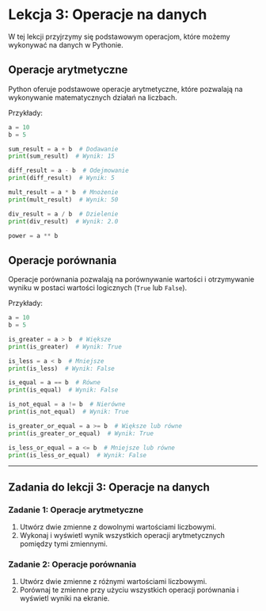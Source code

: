 # Lekcja 3: Operacje na danych

W tej lekcji przyjrzymy się podstawowym operacjom, które możemy wykonywać na danych w Pythonie.

## Operacje arytmetyczne

Python oferuje podstawowe operacje arytmetyczne, które pozwalają na wykonywanie matematycznych działań na liczbach.

Przykłady:

```python
a = 10
b = 5

sum_result = a + b  # Dodawanie
print(sum_result)  # Wynik: 15

diff_result = a - b  # Odejmowanie
print(diff_result)  # Wynik: 5

mult_result = a * b  # Mnożenie
print(mult_result)  # Wynik: 50

div_result = a / b  # Dzielenie
print(div_result)  # Wynik: 2.0

power = a ** b
```


## Operacje porównania

Operacje porównania pozwalają na porównywanie wartości i otrzymywanie wyniku w postaci wartości logicznych (`True` lub `False`).

Przykłady:

```python
a = 10
b = 5

is_greater = a > b  # Większe
print(is_greater)  # Wynik: True

is_less = a < b  # Mniejsze
print(is_less)  # Wynik: False

is_equal = a == b  # Równe
print(is_equal)  # Wynik: False

is_not_equal = a != b  # Nierówne
print(is_not_equal)  # Wynik: True

is_greater_or_equal = a >= b  # Większe lub równe
print(is_greater_or_equal)  # Wynik: True

is_less_or_equal = a <= b  # Mniejsze lub równe
print(is_less_or_equal)  # Wynik: False
```

---

## Zadania do lekcji 3: Operacje na danych

### Zadanie 1: Operacje arytmetyczne

1. Utwórz dwie zmienne z dowolnymi wartościami liczbowymi.
2. Wykonaj i wyświetl wynik wszystkich operacji arytmetycznych pomiędzy tymi zmiennymi.

### Zadanie 2: Operacje porównania

1. Utwórz dwie zmienne z różnymi wartościami liczbowymi.
2. Porównaj te zmienne przy użyciu wszystkich operacji porównania i wyświetl wyniki na ekranie.

